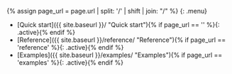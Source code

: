 {% assign page_url = page.url | split: '/' | shift | join: "/" %}
{: .menu}
- [Quick start]({{ site.baseurl }}/ "Quick start"){% if page_url == '' %}{: .active}{% endif %}
- [Reference]({{ site.baseurl }}/reference/ "Reference"){% if page_url == 'reference' %}{: .active}{% endif %}
- [Examples]({{ site.baseurl }}/examples/ "Examples"){% if page_url == 'examples' %}{: .active}{% endif %}
